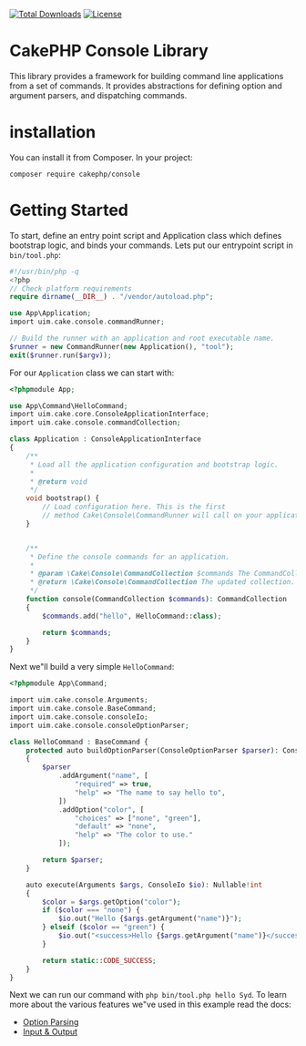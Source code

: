 [![Total Downloads](https://img.shields.io/packagist/dt/cakephp/http.svg?style=flat-square)](https://packagist.org/packages/cakephp/console)
[![License](https://img.shields.io/badge/license-MIT-blue.svg?style=flat-square)](LICENSE.txt)

# CakePHP Console Library

This library provides a framework for building command line applications from a
set of commands. It provides abstractions for defining option and argument
parsers, and dispatching commands.

# installation

You can install it from Composer. In your project:

```
composer require cakephp/console
```

# Getting Started

To start, define an entry point script and Application class which defines
bootstrap logic, and binds your commands. Lets put our entrypoint script in
`bin/tool.php`:

```php
#!/usr/bin/php -q
<?php
// Check platform requirements
require dirname(__DIR__) . "/vendor/autoload.php";

use App\Application;
import uim.cake.console.commandRunner;

// Build the runner with an application and root executable name.
$runner = new CommandRunner(new Application(), "tool");
exit($runner.run($argv));
````

For our `Application` class we can start with:

```php
<?phpmodule App;

use App\Command\HelloCommand;
import uim.cake.core.ConsoleApplicationInterface;
import uim.cake.console.commandCollection;

class Application : ConsoleApplicationInterface
{
    /**
     * Load all the application configuration and bootstrap logic.
     *
     * @return void
     */
    void bootstrap() {
        // Load configuration here. This is the first
        // method Cake\Console\CommandRunner will call on your application.
    }


    /**
     * Define the console commands for an application.
     *
     * @param \Cake\Console\CommandCollection $commands The CommandCollection to add commands into.
     * @return \Cake\Console\CommandCollection The updated collection.
     */
    function console(CommandCollection $commands): CommandCollection
    {
        $commands.add("hello", HelloCommand::class);

        return $commands;
    }
}
```

Next we"ll build a very simple `HelloCommand`:

```php
<?phpmodule App\Command;

import uim.cake.console.Arguments;
import uim.cake.console.BaseCommand;
import uim.cake.console.consoleIo;
import uim.cake.console.consoleOptionParser;

class HelloCommand : BaseCommand {
    protected auto buildOptionParser(ConsoleOptionParser $parser): ConsoleOptionParser
    {
        $parser
            .addArgument("name", [
                "required" => true,
                "help" => "The name to say hello to",
            ])
            .addOption("color", [
                "choices" => ["none", "green"],
                "default" => "none",
                "help" => "The color to use."
            ]);

        return $parser;
    }

    auto execute(Arguments $args, ConsoleIo $io): Nullable!int
    {
        $color = $args.getOption("color");
        if ($color === "none") {
            $io.out("Hello {$args.getArgument("name")}");
        } elseif ($color == "green") {
            $io.out("<success>Hello {$args.getArgument("name")}</success>");
        }

        return static::CODE_SUCCESS;
    }
}
```

Next we can run our command with `php bin/tool.php hello Syd`. To learn more
about the various features we"ve used in this example read the docs:

* [Option Parsing](https://book.cakephp.org/4/en/console-commands/option-parsers.html)
* [Input & Output](https://book.cakephp.org/4/en/console-commands/input-output.html)

